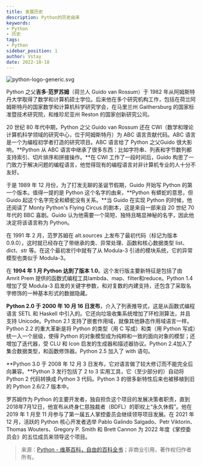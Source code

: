 ```yaml
---
title: 发展历史
description: Python的历史由来
keywords:
- Python
- 历史
tags:
- Python
sidebar_position: 1
author: Vstay
date: 2022-10-18
---
```


![python-logo-generic.svg](https://static.7wate.com/img/2022/10/18/c0f103b48441b.svg)

Python 之父**吉多·范罗苏姆**（荷兰人 Guido van Rossum）于 1982 年从阿姆斯特丹大学取得了数学和计算机硕士学位。后来他在多个研究机构工作，包括在荷兰阿姆斯特丹的国家数学和计算机科学研究学会，在马里兰州 Gaithersburg 的国家标准暨技术研究院，和维珍尼亚州 Reston 的国家创新研究公司。

20 世纪 80 年代中期，Python 之父 Guido van Rossum 还在 CWI（数学和理论计算机科学领域的研究中心，位于阿姆斯特丹）为 ABC 语言贡献代码。ABC 语言是一个为编程初学者打造的研究项目。ABC 语言给了 Python 之父Guido 很大影响，**Python 从 ABC 语言中继承了很多东西：比如字符串、列表和字节数列都支持索引、切片排序和拼接操作。**在 CWI 工作了一段时间后，Guido 构思了一门致力于解决问题的编程语言，他觉得现有的编程语言对非计算机专业的人十分不友好。

于是 1989 年 12 月份，为了打发无聊的圣诞节假期，Guido 开始写 Python 的第一个版本。值得一提的是 Python 这个名字的由来，**Python 有蟒蛇的意思，但 Guido 起这个名字完全和蟒蛇没有关系。**当 Guido 在实现 Python 的时候，他还阅读了 Monty Python's Flying Circus 的剧本，这是来自一部来自 20 世纪 70 年代的 BBC 喜剧。Guido 认为他需要一个简短、独特且略显神秘的名字，因此他决定将该语言称为 Python。

在 1991 年 2 月，范罗苏姆在 alt.sources 上发布了最初代码（标记为版本0.9.0），这时就已经存在了带继承的类、异常处理、函数和核心数据类型 list、dict、str 等。在这个最初发行中就有了从 Modula-3 引进的模块系统，它的异常模型也类似于 Modula-3。

在 **1994 年 1 月 Python 达到了版本 1.0**。这个发行版主要新特征是包括了由 Amrit Prem 提供的函数式编程工具lambda、map、filter和reduce。Python 1.4 增加了受 Modula-3 启发的关键字参数，和对复数的内建支持，还包含了采取名字修饰的一种基本形式的数据隐藏。

**Python 2.0 于 2000 年 10 月 16 日发布**，介入了列表推导式，这是从函数式编程语言 SETL 和 Haskell 中引入的。它还向垃圾收集系统增加了环检测算法，并且支持 Unicode。Python 2.1 支持了嵌套作用域，就像其他静态作用域语言一样。Python 2.2 的重大革新是将 Python 的类型（用 C 写成）和类（用 Python 写成）统一入一个层级，使得 Python 的对象模型成为纯粹和一致的面向对象的模型；还增加了迭代器，受 CLU 和 Icon 启发的生成器和描述器协议。Python 2.4加入了集合数据类型，和函数修饰器。Python 2.5 加入了 with 语句。

**Python 3.0 于 2008 年 12 月 3 日发布，它对语言做了较大修订而不能完全后向兼容。**Python 3 发行包括了 2 to 3 实用工具，它（至少部分的）自动将 Python 2 代码转换成 Python 3 代码。Python 3 的很多新特性后来也被移植到旧的 Python 2.6/2.7 版本中。

罗苏姆作为 Python 的主要开发者，独自担负这个项目的发展决策者职责，直到2018年7月12日，他宣布从终身仁慈独裁者（BDFL）的职权上“永久休假”。他在 2019 年 1 月至 11 月参与了第一届五人掌控委员会继续领导项目发展。在 2021 年 12 月，活跃的 Python 核心开发者选举 Pablo Galindo Salgado、Petr Viktorin、Thomas Wouters、Gregory P. Smith 和 Brett Cannon 为 2022 年度《掌控委员会》的五位成员来领导这个项目。

> 来源：[Python - 维基百科，自由的百科全书](https://zh.wikipedia.org/wiki/Python#%E6%AD%B7%E5%8F%B2)；非商业引用，著作权归作者所有。
